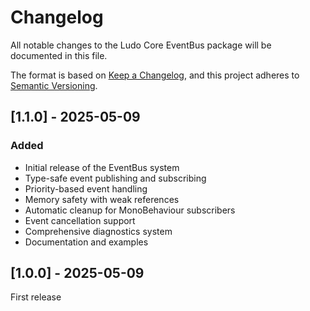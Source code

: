 # Changelog

All notable changes to the Ludo Core EventBus package will be documented in this file.

The format is based on [Keep a Changelog](https://keepachangelog.com/en/1.0.0/),
and this project adheres to [Semantic Versioning](https://semver.org/spec/v2.0.0.html).


## [1.1.0] - 2025-05-09
### Added
- Initial release of the EventBus system
- Type-safe event publishing and subscribing
- Priority-based event handling
- Memory safety with weak references
- Automatic cleanup for MonoBehaviour subscribers
- Event cancellation support
- Comprehensive diagnostics system
- Documentation and examples

## [1.0.0] - 2025-05-09
First release